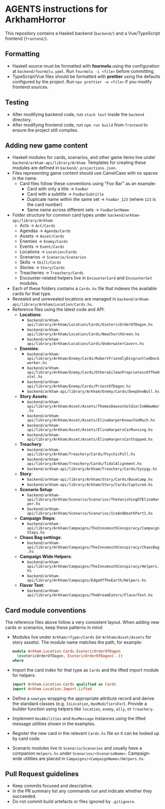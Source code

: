 # AGENTS instructions for ArkhamHorror

This repository contains a Haskell backend (`backend/`) and a Vue/TypeScript frontend (`frontend/`).

## Formatting

* Haskell source must be formatted with **fourmolu** using the configuration at `backend/fourmolu.yaml`. Run `fourmolu -i <file>` before committing.
* TypeScript/Vue files should be formatted with **prettier** using the defaults configured by the project. Run `npx prettier -w <file>` if you modify frontend sources.

## Testing

* After modifying backend code, run `stack test` inside the `backend` directory.
* After modifying frontend code, run `npm run build` from `frontend` to ensure the project still compiles.

## Adding new game content

* Haskell modules for cards, scenarios, and other game items live under `backend/arkham-api/library/Arkham`. Templates for creating these modules are defined in `backend/.projections.json`.
* Files representing game content should use CamelCase with no spaces in the name.
  * Card files follow these conventions using "Foo Bar" as an example:
    * Card with only a title -> `FooBar`
    * Card with a subtitle -> `FooBarSubtitle`
    * Duplicate name within the same set -> `FooBar_123` (where `123` is the card number)
    * Same name across different sets -> `FooBarSetName`
* Folder structure for common card types under `backend/arkham-api/library/Arkham`:
  * Acts -> `Act/Cards`
  * Agendas -> `Agenda/Cards`
  * Assets -> `Asset/Cards`
  * Enemies -> `Enemy/Cards`
  * Events -> `Event/Cards`
  * Locations -> `Location/Cards`
  * Scenarios -> `Scenario/Scenarios`
  * Skills -> `Skill/Cards`
  * Stories -> `Story/Cards`
  * Treacheries -> `Treachery/Cards`
  * Encounter-related helpers live in `EncounterCard` and `EncounterSet` modules.
* Each of these folders contains a `Cards.hs` file that indexes the available cards for that type.
* Revealed and unrevealed locations are managed in `backend/arkham-api/library/Arkham/Location/Cards.hs`.
* Reference files using the latest code and API:
  * **Locations**:
    * `backend/arkham-api/library/Arkham/Location/Cards/EsotericOrderOfDagon.hs`
    * `backend/arkham-api/library/Arkham/Location/Cards/NewChurchGreen.hs`
    * `backend/arkham-api/library/Arkham/Location/Cards/UnderwaterCavern.hs`
  * **Enemies**:
    * `backend/arkham-api/library/Arkham/Enemy/Cards/RobertFriendlyDisgruntledDockworker.hs`
    * `backend/arkham-api/library/Arkham/Enemy/Cards/OtheraGilmanProprietessOfTheHotel.hs`
    * `backend/arkham-api/library/Arkham/Enemy/Cards/PriestOfDagon.hs`
    * `backend/arkham-api/library/Arkham/Enemy/Cards/DeepOneBull.hs`
  * **Story Assets**:
    * `backend/arkham-api/library/Arkham/Asset/Assets/ThomasDawsonSoldierInANewWar.hs`
    * `backend/arkham-api/library/Arkham/Asset/Assets/ElinaHarperKnowsTooMuch.hs`
    * `backend/arkham-api/library/Arkham/Asset/Assets/ElinaHarpersCarRunning.hs`
    * `backend/arkham-api/library/Arkham/Asset/Assets/ElinaHarpersCarStopped.hs`
  * **Treachery**:
    * `backend/arkham-api/library/Arkham/Treachery/Cards/PsychicPull.hs`
    * `backend/arkham-api/library/Arkham/Treachery/Cards/TidalAlignment.hs`
    * `backend/arkham-api/library/Arkham/Treachery/Cards/Syzygy.hs`
  * **Story**:
    * `backend/arkham-api/library/Arkham/Story/Cards/BaseCamp.hs`
    * `backend/arkham-api/library/Arkham/Story/Cards/Captured.hs`
  * **Scenario Setup**:
    * `backend/arkham-api/library/Arkham/Scenario/Scenarios/TheVanishingOfElinaHarper.hs`
    * `backend/arkham-api/library/Arkham/Scenario/Scenarios/IceAndDeathPart1.hs`
  * **Campaign Steps**:
    * `backend/arkham-api/library/Arkham/Campaigns/TheInnsmouthConspiracy/CampaignSteps.hs`
  * **Chaos Bag settings**:
    * `backend/arkham-api/library/Arkham/Campaigns/TheInnsmouthConspiracy/ChaosBag.hs`
  * **Campaign Wide Helpers**:
    * `backend/arkham-api/library/Arkham/Campaigns/TheInnsmouthConspiracy/Helpers.hs`
    * `backend/arkham-api/library/Arkham/Campaigns/EdgeOfTheEarth/Helpers.hs`
  * **Flavor Text**:
    * `backend/arkham-api/library/Arkham/Campaigns/TheDreamEaters/FlavorText.hs`

## Card module conventions

The reference files above follow a very consistent layout. When adding new
cards or scenarios, keep these patterns in mind:

* Modules live under `Arkham/<Type>/Cards` (or `Arkham/Asset/Assets` for story
  assets). The module name matches the path, for example:

  ```haskell
  module Arkham.Location.Cards.EsotericOrderOfDagon
    (esotericOrderOfDagon, EsotericOrderOfDagon(..))
  where
  ```

* Import the card index for that type as `Cards` and the lifted import module
  for helpers:

  ```haskell
  import Arkham.Location.Cards qualified as Cards
  import Arkham.Location.Import.Lifted
  ```

* Define a `newtype` wrapping the appropriate attribute record and derive the
  standard classes (e.g. `IsLocation`, `HasModifiersFor`). Provide a builder
  function using helpers like `location`, `enemy`, `ally`, or `treachery`.

* Implement `HasAbilities` and `RunMessage` instances using the lifted message
  utilities shown in the examples.

* Register the new card in the relevant `Cards.hs` file so it can be looked up
  by card code.

* Scenario modules live in `Scenario/Scenarios` and usually have a companion
  `Helpers.hs` under `Scenarios/<ScenarioName>`. Campaign-wide utilities are
  placed in `Campaigns/<CampaignName>/Helpers.hs`.

## Pull Request guidelines

* Keep commits focused and descriptive.
* In the PR summary list any commands run and indicate whether they succeeded.
* Do not commit build artefacts or files ignored by `.gitignore`.
